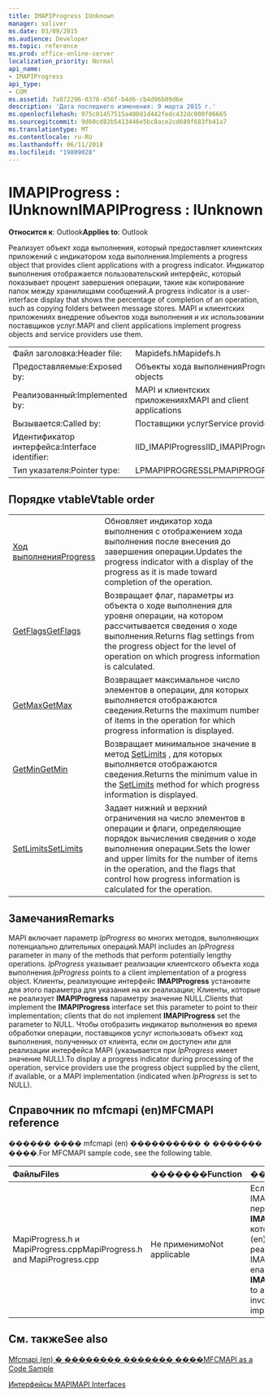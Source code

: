 ```yaml
---
title: IMAPIProgress IUnknown
manager: soliver
ms.date: 03/09/2015
ms.audience: Developer
ms.topic: reference
ms.prod: office-online-server
localization_priority: Normal
api_name:
- IMAPIProgress
api_type:
- COM
ms.assetid: 7a872296-0378-456f-b4d6-cb4d96b09d6e
description: 'Дата последнего изменения: 9 марта 2015 г.'
ms.openlocfilehash: 975c01457515a400d1d442fedc432dc000f06665
ms.sourcegitcommit: 9d60cd82b5413446e5bc8ace2cd689f683fb41a7
ms.translationtype: MT
ms.contentlocale: ru-RU
ms.lasthandoff: 06/11/2018
ms.locfileid: "19809028"
---
```

# <a name="imapiprogress--iunknown"></a><span data-ttu-id="9c6bd-103">IMAPIProgress : IUnknown</span><span class="sxs-lookup"><span data-stu-id="9c6bd-103">IMAPIProgress : IUnknown</span></span>

  
  
<span data-ttu-id="9c6bd-104">**Относится к**: Outlook</span><span class="sxs-lookup"><span data-stu-id="9c6bd-104">**Applies to**: Outlook</span></span> 
  
<span data-ttu-id="9c6bd-105">Реализует объект хода выполнения, который предоставляет клиентских приложений с индикатором хода выполнения.</span><span class="sxs-lookup"><span data-stu-id="9c6bd-105">Implements a progress object that provides client applications with a progress indicator.</span></span> <span data-ttu-id="9c6bd-106">Индикатор выполнения отображается пользовательский интерфейс, который показывает процент завершения операции, такие как копирование папок между хранилищами сообщений.</span><span class="sxs-lookup"><span data-stu-id="9c6bd-106">A progress indicator is a user-interface display that shows the percentage of completion of an operation, such as copying folders between message stores.</span></span> <span data-ttu-id="9c6bd-107">MAPI и клиентских приложениях внедрение объектов хода выполнения и их использовании поставщиков услуг.</span><span class="sxs-lookup"><span data-stu-id="9c6bd-107">MAPI and client applications implement progress objects and service providers use them.</span></span> 
  
|||
|:-----|:-----|
|<span data-ttu-id="9c6bd-108">Файл заголовка:</span><span class="sxs-lookup"><span data-stu-id="9c6bd-108">Header file:</span></span>  <br/> |<span data-ttu-id="9c6bd-109">Mapidefs.h</span><span class="sxs-lookup"><span data-stu-id="9c6bd-109">Mapidefs.h</span></span>  <br/> |
|<span data-ttu-id="9c6bd-110">Предоставляемые:</span><span class="sxs-lookup"><span data-stu-id="9c6bd-110">Exposed by:</span></span>  <br/> |<span data-ttu-id="9c6bd-111">Объекты хода выполнения</span><span class="sxs-lookup"><span data-stu-id="9c6bd-111">Progress objects</span></span>  <br/> |
|<span data-ttu-id="9c6bd-112">Реализованный:</span><span class="sxs-lookup"><span data-stu-id="9c6bd-112">Implemented by:</span></span>  <br/> |<span data-ttu-id="9c6bd-113">MAPI и клиентских приложениях</span><span class="sxs-lookup"><span data-stu-id="9c6bd-113">MAPI and client applications</span></span>  <br/> |
|<span data-ttu-id="9c6bd-114">Вызывается:</span><span class="sxs-lookup"><span data-stu-id="9c6bd-114">Called by:</span></span>  <br/> |<span data-ttu-id="9c6bd-115">Поставщики услуг</span><span class="sxs-lookup"><span data-stu-id="9c6bd-115">Service providers</span></span>  <br/> |
|<span data-ttu-id="9c6bd-116">Идентификатор интерфейса:</span><span class="sxs-lookup"><span data-stu-id="9c6bd-116">Interface identifier:</span></span>  <br/> |<span data-ttu-id="9c6bd-117">IID_IMAPIProgress</span><span class="sxs-lookup"><span data-stu-id="9c6bd-117">IID_IMAPIProgress</span></span>  <br/> |
|<span data-ttu-id="9c6bd-118">Тип указателя:</span><span class="sxs-lookup"><span data-stu-id="9c6bd-118">Pointer type:</span></span>  <br/> |<span data-ttu-id="9c6bd-119">LPMAPIPROGRESS</span><span class="sxs-lookup"><span data-stu-id="9c6bd-119">LPMAPIPROGRESS</span></span>  <br/> |
   
## <a name="vtable-order"></a><span data-ttu-id="9c6bd-120">Порядке vtable</span><span class="sxs-lookup"><span data-stu-id="9c6bd-120">Vtable order</span></span>

|||
|:-----|:-----|
|[<span data-ttu-id="9c6bd-121">Ход выполнения</span><span class="sxs-lookup"><span data-stu-id="9c6bd-121">Progress</span></span>](imapiprogress-progress.md) <br/> |<span data-ttu-id="9c6bd-122">Обновляет индикатор хода выполнения с отображением хода выполнения после внесения до завершения операции.</span><span class="sxs-lookup"><span data-stu-id="9c6bd-122">Updates the progress indicator with a display of the progress as it is made toward completion of the operation.</span></span>  <br/> |
|[<span data-ttu-id="9c6bd-123">GetFlags</span><span class="sxs-lookup"><span data-stu-id="9c6bd-123">GetFlags</span></span>](imapiprogress-getflags.md) <br/> |<span data-ttu-id="9c6bd-124">Возвращает флаг, параметры из объекта о ходе выполнения для уровня операции, на котором рассчитывается сведения о ходе выполнения.</span><span class="sxs-lookup"><span data-stu-id="9c6bd-124">Returns flag settings from the progress object for the level of operation on which progress information is calculated.</span></span>  <br/> |
|[<span data-ttu-id="9c6bd-125">GetMax</span><span class="sxs-lookup"><span data-stu-id="9c6bd-125">GetMax</span></span>](imapiprogress-getmax.md) <br/> |<span data-ttu-id="9c6bd-126">Возвращает максимальное число элементов в операции, для которых выполняется отображаются сведения.</span><span class="sxs-lookup"><span data-stu-id="9c6bd-126">Returns the maximum number of items in the operation for which progress information is displayed.</span></span>  <br/> |
|[<span data-ttu-id="9c6bd-127">GetMin</span><span class="sxs-lookup"><span data-stu-id="9c6bd-127">GetMin</span></span>](imapiprogress-getmin.md) <br/> |<span data-ttu-id="9c6bd-128">Возвращает минимальное значение в метод [SetLimits](imapiprogress-setlimits.md) , для которых выполняется отображаются сведения.</span><span class="sxs-lookup"><span data-stu-id="9c6bd-128">Returns the minimum value in the [SetLimits](imapiprogress-setlimits.md) method for which progress information is displayed.</span></span>  <br/> |
|[<span data-ttu-id="9c6bd-129">SetLimits</span><span class="sxs-lookup"><span data-stu-id="9c6bd-129">SetLimits</span></span>](imapiprogress-setlimits.md) <br/> |<span data-ttu-id="9c6bd-130">Задает нижний и верхний ограничения на число элементов в операции и флаги, определяющие порядок вычисления сведения о ходе выполнения операции.</span><span class="sxs-lookup"><span data-stu-id="9c6bd-130">Sets the lower and upper limits for the number of items in the operation, and the flags that control how progress information is calculated for the operation.</span></span>  <br/> |
   
## <a name="remarks"></a><span data-ttu-id="9c6bd-131">Замечания</span><span class="sxs-lookup"><span data-stu-id="9c6bd-131">Remarks</span></span>

<span data-ttu-id="9c6bd-132">MAPI включает параметр _lpProgress_ во многих методов, выполняющих потенциально длительных операций.</span><span class="sxs-lookup"><span data-stu-id="9c6bd-132">MAPI includes an  _lpProgress_ parameter in many of the methods that perform potentially lengthy operations.</span></span>  <span data-ttu-id="9c6bd-133">_lpProgress_ указывает реализации клиентского объекта хода выполнения.</span><span class="sxs-lookup"><span data-stu-id="9c6bd-133">_lpProgress_ points to a client implementation of a progress object.</span></span> <span data-ttu-id="9c6bd-134">Клиенты, реализующие интерфейс **IMAPIProgress** установите для этого параметра для указания на их реализации; Клиенты, которые не реализует **IMAPIProgress** параметру значение NULL.</span><span class="sxs-lookup"><span data-stu-id="9c6bd-134">Clients that implement the **IMAPIProgress** interface set this parameter to point to their implementation; clients that do not implement **IMAPIProgress** set the parameter to NULL.</span></span> <span data-ttu-id="9c6bd-135">Чтобы отобразить индикатор выполнения во время обработки операции, поставщиков услуг использовать объект ход выполнения, полученных от клиента, если он доступен или для реализации интерфейса MAPI (указывается при _lpProgress_ имеет значение NULL).</span><span class="sxs-lookup"><span data-stu-id="9c6bd-135">To display a progress indicator during processing of the operation, service providers use the progress object supplied by the client, if available, or a MAPI implementation (indicated when  _lpProgress_ is set to NULL).</span></span> 
  
## <a name="mfcmapi-reference"></a><span data-ttu-id="9c6bd-136">Справочник по mfcmapi (en)</span><span class="sxs-lookup"><span data-stu-id="9c6bd-136">MFCMAPI reference</span></span>

<span data-ttu-id="9c6bd-137">������ ���� mfcmapi (en) ���������� � ������� ����.</span><span class="sxs-lookup"><span data-stu-id="9c6bd-137">For MFCMAPI sample code, see the following table.</span></span>
  
|<span data-ttu-id="9c6bd-138">**Файлы**</span><span class="sxs-lookup"><span data-stu-id="9c6bd-138">**Files**</span></span>|<span data-ttu-id="9c6bd-139">**�������**</span><span class="sxs-lookup"><span data-stu-id="9c6bd-139">**Function**</span></span>|<span data-ttu-id="9c6bd-140">**�����������**</span><span class="sxs-lookup"><span data-stu-id="9c6bd-140">**Comment**</span></span>|
|:-----|:-----|:-----|
|<span data-ttu-id="9c6bd-141">MapiProgress.h и MapiProgress.cpp</span><span class="sxs-lookup"><span data-stu-id="9c6bd-141">MapiProgress.h and MapiProgress.cpp</span></span>  <br/> |<span data-ttu-id="9c6bd-142">Не применимо</span><span class="sxs-lookup"><span data-stu-id="9c6bd-142">Not applicable</span></span>  <br/> |<span data-ttu-id="9c6bd-143">Если включен параметр IMAPIProgress mfcmapi (en) передает реализацию **IMAPIProgress** все функции, которые вызывает mfcmapi (en), который принимает реализацию.</span><span class="sxs-lookup"><span data-stu-id="9c6bd-143">If the IMAPIProgress setting is enabled, MFCMAPI will pass an **IMAPIProgress** implementation to all functions that MFCMAPI invokes that accept an implementation.</span></span>  <br/> |
   
## <a name="see-also"></a><span data-ttu-id="9c6bd-144">См. также</span><span class="sxs-lookup"><span data-stu-id="9c6bd-144">See also</span></span>



[<span data-ttu-id="9c6bd-145">Mfcmapi (en) � �������� ������� ����</span><span class="sxs-lookup"><span data-stu-id="9c6bd-145">MFCMAPI as a Code Sample</span></span>](mfcmapi-as-a-code-sample.md)
  
[<span data-ttu-id="9c6bd-146">Интерфейсы MAPI</span><span class="sxs-lookup"><span data-stu-id="9c6bd-146">MAPI Interfaces</span></span>](mapi-interfaces.md)

